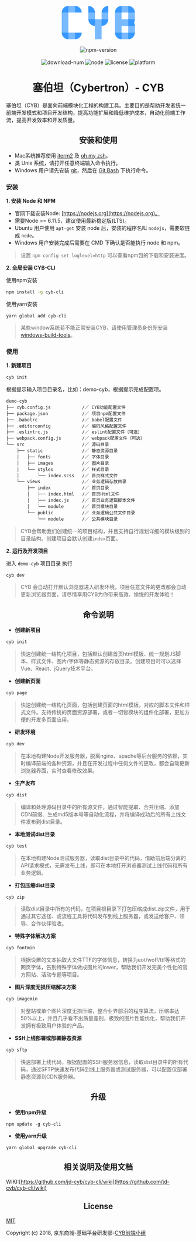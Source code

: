 <p align="center">
  <a href="http://cyb.jd.com" target="_blank">
    <img width="200" src="./.cyb/lib/cyb-logo.png">
  </a>
  <br>
  <br>
  <img src="https://img.shields.io/npm/v/cyb-cli.svg" alt="npm-version">
  <br>
  <br>
  <img src="https://img.shields.io/npm/dm/cyb-cli.svg" alt="download-num">
  <img src="https://img.shields.io/badge/node-%3E=6.11.5-brightgreen.svg" alt="node">
  <img src="https://img.shields.io/npm/l/cyb-cli.svg" alt="license">
  <img src="https://img.shields.io/badge/platform-MacOS%7CLinux%7CWindow-lightgrey.svg" alt="platform">
  <br>
</p>

<h1 align="center">塞伯坦（Cybertron）- CYB</h1>
塞伯坦（CYB）是面向前端模块化工程的构建工具。主要目的是帮助开发者统一前端开发模式和项目开发结构，提高功能扩展和降低维护成本，自动化前端工作流，提高开发效率和开发质量。

<h2 align="center">安装和使用</h2>

- Mac系统推荐使用 [iterm2](http://iterm2.com/) 及 [oh my zsh](http://ohmyz.sh/)。
- 类 Unix 系统，请打开任意终端输入命令执行。
- Windows 用户请先安装 [git](http://git-scm.com/)，然后在 [Git Bash](http://git-for-windows.github.io/) 下执行命令。

### 安装

**1. 安装 Node 和 NPM**

- 官网下载安装Node: [https://nodejs.org](https://nodejs.org)。
- 需要Node >= 6.11.5，建议使用最新稳定版(LTS)。
- Ubuntu 用户使用 `apt-get` 安装 node 后，安装的程序名叫 `nodejs`，需要软链成 `node`。
- Windows 用户安装完成后需要在 CMD 下确认是否能执行 node 和 npm。

> 设置 `npm config set loglevel=http` 可以查看npm包的下载和安装进度。

**2. 全局安装 CYB-CLI**

使用npm安装

```bash
npm install -g cyb-cli
```

使用yarn安装

```
yarn global add cyb-cli
```

> 某些window系统若不能正常安装CYB，请使用管理员身份先安装[windows-build-tools](https://github.com/felixrieseberg/windows-build-tools)。

### 使用

**1. 新建项目**

```bash
cyb init
```

根据提示输入项目目录名，比如：demo-cyb，根据提示完成配置项。

```bash
demo-cyb
├── cyb.config.js            /／ CYB功能配置文件
├── package.json             /／ 项目npm配置文件
├── .babelrc                 /／ babel配置文件
├── .editorconfig            /／ 编码风格配置文件
├── .eslintrc.js             /／ eslint配置文件（可选）
├── webpack.config.js        /／ webpack配置文件（可选）
└── src                      /／ 源码目录
    ├── static               /／ 静态资源目录
    │   ├── fonts            /／ 字体目录
    │   ├── images           /／ 图片目录
    │   └── styles           /／ 样式目录
    │       └── index.scss   /／ 首页样式文件
    └── views                /／ 业务逻辑存放目录
        ├── index            /／ 首页目录
        │   ├── index.html   /／ 首页Html文件
        │   ├── index.js     /／ 首页业务逻辑脚本文件
        │   └── module       /／ 首页模块目录
        └── public           /／ 业务逻辑公共文件目录
            └── module       /／ 公共模块目录
```

> CYB会帮助我们创建统一的项目结构，并且支持自行规划详细的模块级别的目录结构。创建项目会默认创建`index`页面。

**2. 运行及开发项目**

进入 `demo-cyb` 项目目录 执行

```bash
cyb dev
```

> CYB 会自动打开默认浏览器进入研发环境，项目任意文件的更改都会自动更新浏览器页面，请尽情享用CYB为你带来高效、愉悦的开发体验！

<h2 align="center">命令说明</h2>

- **创建新项目**

```bash
cyb init
```

> 快速创建统一结构化项目，包括默认创建首页html模板、统一规划JS脚本、样式文件、图片/字体等静态资源的存放目录。创建项目时可以选择Vue、React、jQuery技术平台。

- **创建新页面**

```bash
cyb page
```

> 快速创建统一结构化页面，包括创建页面的html模板，对应的脚本文件和样式文件。支持传统的页面资源部署，或者一切皆模块的组件化部署，更加方便的开发多页面应用。

- **研发环境**

```bash
cyb dev
```

> 在本地构建Node开发服务器，脱离nginx、apache等后台服务的依赖，实时编译前端的各种资源，并且在开发过程中任何文件的更改，都会自动更新浏览器界面，实时查看修改效果。

- **生产发布**

```bash
cyb dist
```

> 编译和处理源码目录中的所有源文件，通过智能提取、合并压缩、添加CDN前缀、生成md5版本号等自动化流程，并将编译成功后的所有上线文件发布到dist目录。

- **本地测试dist目录**

```bash
cyb test
```

> 在本地构建Node测试服务器，读取dist目录中的代码，借助前后端分离的API请求模式，无需发布上线，即可在本地打开浏览器测试上线代码和所有业务逻辑。

- **打包压缩dist目录**

```bash
cyb zip
```

> 读取dist目录中所有的代码，在项目根目录下打包压缩成dist.zip文件，用于通过其它途径、或流程工具将代码发布到线上服务器，或发送给客户、领导、合作伙伴验收。

- **特殊字体解决方案**

```bash
cyb fontmin
```

> 根据设置的文本抽取大文件TTF的字体信息，转换为eot/woff/ttf等格式的网页字体，告别特殊字体做成图片的lower，帮助我们开发完美个性化的官方网站、活动专题等项目。

- **图片深度无损压缩解决方案**

```bash
cyb imagemin
```

> 对整站或单个图片深度无损压缩，整合业界前沿的程序算法，压缩率达50%以上，并且几乎看不出质量差别，极致的图片性能优化，帮助我们开发拥有极致用户体验的产品。

- **SSH上线部署或部署静态资源**

```bash
cyb sftp
```

> 快速部署上线代码，根据配置的SSH服务器信息，读取dist目录中的所有代码，通过SFTP快速发布代码到线上服务器或测试服务器，可以配置仅部署静态资源到CDN服务器。

<h2 align="center">升级</h2>

- **使用npm升级**

```
npm update -g cyb-cli
```

- **使用yarn升级**

```
yarn global upgrade cyb-cli
```

<h2 align="center">相关说明及使用文档</h2>

WIKI:[https://github.com/jd-cyb/cyb-cli/wiki](https://github.com/jd-cyb/cyb-cli/wiki)

<h2 align="center">License</h2>

[MIT](http://opensource.org/licenses/MIT)

Copyright (c) 2018, 京东商城-基础平台研发部-[CYB前端小组](https://github.com/jd-cyb)


